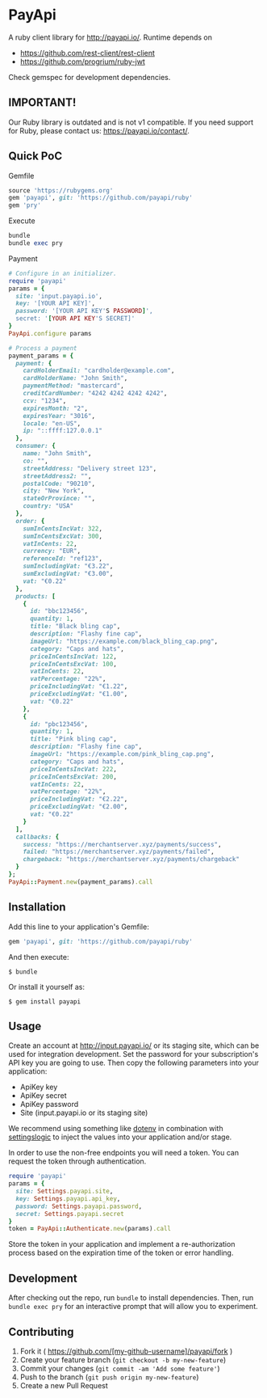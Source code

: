 # PayApi

A ruby client library for http://payapi.io/. Runtime depends on

* https://github.com/rest-client/rest-client
* https://github.com/progrium/ruby-jwt

Check gemspec for development dependencies.

## IMPORTANT!

Our Ruby library is outdated and is not v1 compatible. If you need support for Ruby, please contact us: https://payapi.io/contact/.

## Quick PoC

Gemfile
```ruby
source 'https://rubygems.org'
gem 'payapi', git: 'https://github.com/payapi/ruby'
gem 'pry'
```

Execute
```ruby
bundle
bundle exec pry
```

Payment
```ruby
# Configure in an initializer.
require 'payapi'
params = {
  site: 'input.payapi.io',
  key: '[YOUR API KEY]',
  password: '[YOUR API KEY'S PASSWORD]',
  secret: '[YOUR API KEY'S SECRET]'
}
PayApi.configure params

# Process a payment
payment_params = {
  payment: {
    cardHolderEmail: "cardholder@example.com",
    cardHolderName: "John Smith",
    paymentMethod: "mastercard",
    creditCardNumber: "4242 4242 4242 4242",
    ccv: "1234",
    expiresMonth: "2",
    expiresYear: "3016",
    locale: "en-US",
    ip: "::ffff:127.0.0.1"
  },
  consumer: {
    name: "John Smith",
    co: "",
    streetAddress: "Delivery street 123",
    streetAddress2: "",
    postalCode: "90210",
    city: "New York",
    stateOrProvince: "",
    country: "USA"
  },
  order: {
    sumInCentsIncVat: 322,
    sumInCentsExcVat: 300,
    vatInCents: 22,
    currency: "EUR",
    referenceId: "ref123",
    sumIncludingVat: "€3.22",
    sumExcludingVat: "€3.00",
    vat: "€0.22"
  },
  products: [
    {
      id: "bbc123456",
      quantity: 1,
      title: "Black bling cap",
      description: "Flashy fine cap",
      imageUrl: "https://example.com/black_bling_cap.png",
      category: "Caps and hats",
      priceInCentsIncVat: 122,
      priceInCentsExcVat: 100,
      vatInCents: 22,
      vatPercentage: "22%",
      priceIncludingVat: "€1.22",
      priceExcludingVat: "€1.00",
      vat: "€0.22"
    },
    {
      id: "pbc123456",
      quantity: 1,
      title: "Pink bling cap",
      description: "Flashy fine cap",
      imageUrl: "https://example.com/pink_bling_cap.png",
      category: "Caps and hats",
      priceInCentsIncVat: 222,
      priceInCentsExcVat: 200,
      vatInCents: 22,
      vatPercentage: "22%",
      priceIncludingVat: "€2.22",
      priceExcludingVat: "€2.00",
      vat: "€0.22"
    }
  ],
  callbacks: {
    success: "https://merchantserver.xyz/payments/success",
    failed: "https://merchantserver.xyz/payments/failed",
    chargeback: "https://merchantserver.xyz/payments/chargeback"
  }
};
PayApi::Payment.new(payment_params).call
```

## Installation

Add this line to your application's Gemfile:

```ruby
gem 'payapi', git: 'https://github.com/payapi/ruby'
```

And then execute:

    $ bundle

Or install it yourself as:

    $ gem install payapi

## Usage

Create an account at http://input.payapi.io/ or its staging site, which can be used for integration development. Set the password for your subscription's API key you are going to use. Then copy the following parameters into your application:

* ApiKey key
* ApiKey secret
* ApiKey password
* Site (input.payapi.io or its staging site)

We recommend using something like [dotenv](https://github.com/bkeepers/dotenv/ "dotenv") in combination with [settingslogic](https://github.com/binarylogic/settingslogic/ "settingslogic") to inject the values into your application and/or stage.

In order to use the non-free endpoints you will need a token. You can request the token through authentication.

```ruby
require 'payapi'
params = {
  site: Settings.payapi.site,
  key: Settings.payapi.api_key,
  password: Settings.payapi.password,
  secret: Settings.payapi.secret
}
token = PayApi::Authenticate.new(params).call
```

Store the token in your application and implement a re-authorization process based on the expiration time of the token or error handling.

## Development

After checking out the repo, run `bundle` to install dependencies. Then, run `bundle exec pry` for an interactive prompt that will allow you to experiment.

## Contributing

1. Fork it ( https://github.com/[my-github-username]/payapi/fork )
2. Create your feature branch (`git checkout -b my-new-feature`)
3. Commit your changes (`git commit -am 'Add some feature'`)
4. Push to the branch (`git push origin my-new-feature`)
5. Create a new Pull Request
